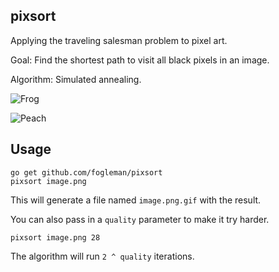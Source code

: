 ## pixsort

Applying the traveling salesman problem to pixel art.

Goal: Find the shortest path to visit all black pixels in an image.

Algorithm: Simulated annealing.

![Frog](http://i.imgur.com/2xiwTVE.gif)

![Peach](http://i.imgur.com/sCBhROn.gif)

## Usage

    go get github.com/fogleman/pixsort
    pixsort image.png

This will generate a file named `image.png.gif` with the result.

You can also pass in a `quality` parameter to make it try harder.

    pixsort image.png 28

The algorithm will run `2 ^ quality` iterations.

